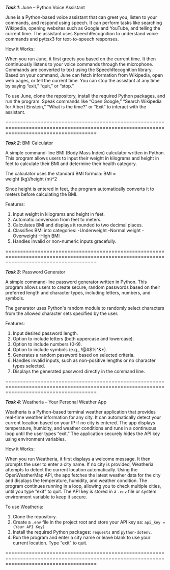 ***Task 1***: June – Python Voice Assistant

June is a Python-based voice assistant that can greet you, listen to your commands, and respond using speech. It can perform tasks like searching Wikipedia, opening websites such as Google and YouTube, and telling the current time. The assistant uses SpeechRecognition to understand voice commands and pyttsx3 for text-to-speech responses.

How it Works:

When you run June, it first greets you based on the current time. It then continuously listens to your voice commands through the microphone. Commands are converted to text using the SpeechRecognition library. Based on your command, June can fetch information from Wikipedia, open web pages, or tell the current time. You can stop the assistant at any time by saying “exit,” “quit,” or “stop.”

To use June, clone the repository, install the required Python packages, and run the program. Speak commands like “Open Google,” “Search Wikipedia for Albert Einstein,” “What is the time?” or “Exit” to interact with the assistant.

===========================================================================================================================================

***Task 2***: BMI Calculator

A simple command-line BMI (Body Mass Index) calculator written in Python. This program allows users to input their weight in kilograms and height in feet to calculate their BMI and determine their health category.

The calculator uses the standard BMI formula:
BMI = weight (kg)/height (m)^2

Since height is entered in feet, the program automatically converts it to meters before calculating the BMI.

Features:
1. Input weight in kilograms and height in feet.
2. Automatic conversion from feet to meters.
3. Calculates BMI and displays it rounded to two decimal places.
4. Classifies BMI into categories:
    -Underweight
    -Normal weight
    -Overweight
    -High BMI
5. Handles invalid or non-numeric inputs gracefully.

===========================================================================================================================================

***Task 3***: Password Generator

A simple command-line password generator written in Python. This program allows users to create secure, random passwords based on their preferred length and character types, including letters, numbers, and symbols. 

The generator uses Python's random module to randomly select characters from the allowed character sets specified by the user.

Features:
1. Input desired password length.
2. Option to include letters (both uppercase and lowercase).
3. Option to include numbers (0-9).
4. Option to include symbols (e.g., !@#$%^&*).
5. Generates a random password based on selected criteria.
6. Handles invalid inputs, such as non-positive lengths or no character types selected.
7. Displays the generated password directly in the command line.

===========================================================================================================================================

***Task 4***: Weatheria – Your Personal Weather App

Weatheria is a Python-based terminal weather application that provides real-time weather information for any city. It can automatically detect your current location based on your IP if no city is entered. The app displays temperature, humidity, and weather conditions and runs in a continuous loop until the user types “exit.” The application securely hides the API key using environment variables.

How it Works:

When you run Weatheria, it first displays a welcome message. It then prompts the user to enter a city name. If no city is provided, Weatheria attempts to detect the current location automatically. Using the OpenWeatherMap API, the app fetches the latest weather data for the city and displays the temperature, humidity, and weather condition. The program continues running in a loop, allowing you to check multiple cities, until you type “exit” to quit. The API key is stored in a `.env` file or system environment variable to keep it secure.

To use Weatheria:

1. Clone the repository.
2. Create a `.env` file in the project root and store your API key as:
     `api_key = (Your API Key)`
3. Install the required Python packages: `requests` and `python-dotenv`.
4. Run the program and enter a city name or leave blank to use your current location. Type “exit” to quit.

===========================================================================================================================================




